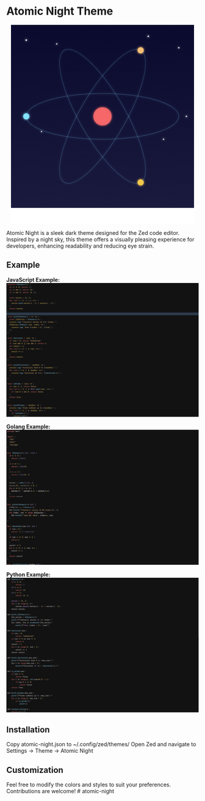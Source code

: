 # Atomic Night Theme
<div align="center">
  <img src="./assets/logo.png" alt="Atomic Night Logo">
</div>

Atomic Night is a sleek dark theme designed for the Zed code editor. Inspired by a night sky, this theme offers a visually pleasing experience for developers, enhancing readability and reducing eye strain.

## Example

**JavaScript Example:**
![Atomic Night Example](./assets/previews/js_example.png)

**Golang Example:**
![Atomic Night Example](./assets/previews/go_example.png)

**Python Example:**
![Atomic Night Example](./assets/previews/py_example.png)

## Installation

Copy atomic-night.json to ~/.config/zed/themes/
Open Zed and navigate to Settings -> Theme -> Atomic Night

## Customization

Feel free to modify the colors and styles to suit your preferences. Contributions are welcome! # atomic-night
